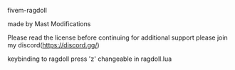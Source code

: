 fivem-ragdoll

made by Mast Modifications

Please read the license before continuing 
for additional support please join my discord(https://discord.gg/)

keybinding 
to ragdoll press 'z'
changeable in ragdoll.lua
